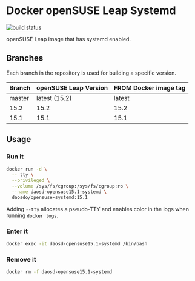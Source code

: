 # Docker openSUSE Leap Systemd

[![build status](https://img.shields.io/docker/cloud/build/daosdo/opensuse-systemd)](https://hub.docker.com/repository/docker/daosdo/opensuse-systemd)

openSUSE Leap image that has systemd enabled.

## Branches

Each branch in the repository is used for building a specific version.

| Branch | openSUSE Leap Version | FROM Docker image tag |
| ------ | --------------------- | --------------------- |
| master | latest (15.2)         | latest                |
| 15.2   | 15.2                  | 15.2                  |
| 15.1   | 15.1                  | 15.1                  |

## Usage

### Run it

```bash
docker run -d \
  -- tty \
  --privileged \
  --volume /sys/fs/cgroup:/sys/fs/cgroup:ro \
  --name daosd-opensuse15.1-systemd \
  daosdo/opensuse-systemd:15.1
```

Adding `--tty` allocates a pseudo-TTY and enables color in the logs when
running `docker logs`.

### Enter it

```bash
docker exec -it daosd-opensuse15.1-systemd /bin/bash
```

### Remove it

```bash
docker rm -f daosd-opensuse15.1-systemd
```
